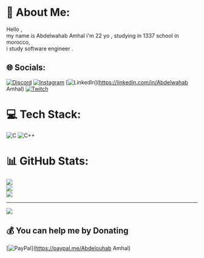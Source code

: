 # 💫 About Me:
Hello ,<br>my name is Abdelwahab Amhal i'm 22 yo , studying in 1337 school in morocco,<br>i study software engineer .


## 🌐 Socials:
[![Discord](https://img.shields.io/badge/Discord-%237289DA.svg?logo=discord&logoColor=white)](https://discord.gg/aamhal) [![Instagram](https://img.shields.io/badge/Instagram-%23E4405F.svg?logo=Instagram&logoColor=white)](https://instagram.com/amhal_ab) [![LinkedIn](https://img.shields.io/badge/LinkedIn-%230077B5.svg?logo=linkedin&logoColor=white)](https://linkedin.com/in/Abdelwahab Amhal) [![Twitch](https://img.shields.io/badge/Twitch-%239146FF.svg?logo=Twitch&logoColor=white)](https://twitch.tv/t2icchi) 

# 💻 Tech Stack:
![C](https://img.shields.io/badge/c-%2300599C.svg?style=for-the-badge&logo=c&logoColor=white) ![C++](https://img.shields.io/badge/c++-%2300599C.svg?style=for-the-badge&logo=c%2B%2B&logoColor=white)
# 📊 GitHub Stats:
![](https://github-readme-stats.vercel.app/api?username=aamhal&theme=dark&hide_border=false&include_all_commits=false&count_private=false)<br/>
![](https://github-readme-streak-stats.herokuapp.com/?user=aamhal&theme=dark&hide_border=false)<br/>
![](https://github-readme-stats.vercel.app/api/top-langs/?username=aamhal&theme=dark&hide_border=false&include_all_commits=false&count_private=false&layout=compact)

---
[![](https://visitcount.itsvg.in/api?id=aamhal&icon=0&color=0)](https://visitcount.itsvg.in)

  ## 💰 You can help me by Donating
  [![PayPal](https://img.shields.io/badge/PayPal-00457C?style=for-the-badge&logo=paypal&logoColor=white)](https://paypal.me/Abdelouhab Amhal) 

  
<!-- Proudly created with GPRM ( https://gprm.itsvg.in ) -->
